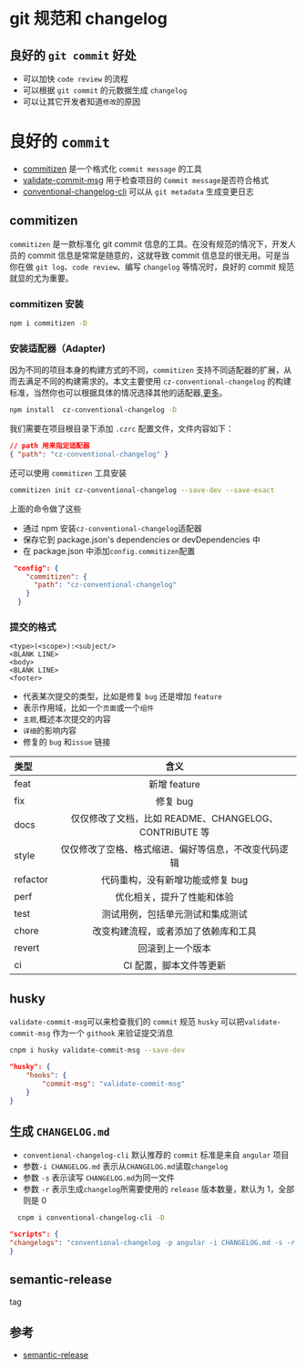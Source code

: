 # git 规范和 changelog

## 良好的 `git commit` 好处

- 可以加快 `code review` 的流程
- 可以根据 `git commit` 的元数据生成 `changelog`
- 可以让其它开发者知道`修改`的原因

# 良好的 `commit`

- [commitizen](https://www.npmjs.com/package/commitizen) 是一个格式化 `commit message` 的工具
- [validate-commit-msg](https://www.npmjs.com/package/validate-commit-msg) 用于检查项目的 `Commit message`是否符合格式
- [conventional-changelog-cli](https://www.npmjs.com/package/conventional-changelog-cli) 可以从 `git metadata` 生成变更日志

## commitizen

`commitizen` 是一款标准化 git commit 信息的工具。在没有规范的情况下，开发人员的 commit 信息是常常是随意的，这就导致 commit 信息显的很无用。可是当你在做 `git log`、`code review`、编写 `changelog` 等情况时，良好的 commit 规范就显的尤为重要。

### commitizen 安装

```sh
npm i commitizen -D
```

### 安装适配器（Adapter)

因为不同的项目本身的构建方式的不同，`commitizen` 支持不同适配器的扩展，从而去满足不同的构建需求的。本文主要使用 `cz-conventional-changelog` 的构建标准，当然你也可以根据具体的情况选择其他的适配器,[更多](https://github.com/commitizen/cz-cli)。

```sh
npm install  cz-conventional-changelog -D
```

我们需要在项目根目录下添加 `.czrc` 配置文件，文件内容如下：

```json
// path 用来指定适配器
{ "path": "cz-conventional-changelog" }
```

还可以使用 `commitizen` 工具安装

```sh
commitizen init cz-conventional-changelog --save-dev --save-exact
```

上面的命令做了这些

- 通过 npm 安装`cz-conventional-changelog`适配器
- 保存它到 package.json's dependencies or devDependencies 中
- 在 package.json 中添加`config.commitizen`配置

```json
 "config": {
    "commitizen": {
      "path": "cz-conventional-changelog"
    }
  }
```

### 提交的格式

```
<type>(<scope>):<subject/>
<BLANK LINE>
<body>
<BLANK LINE>
<footer>
```

- 代表某次提交的类型，比如是修复 `bug` 还是增加 `feature`
- 表示作用域，比如一个`页面`或一个`组件`
- `主题`,概述本次提交的内容
- `详细`的影响内容
- 修复的 `bug` 和`issue` 链接

| 类型     |                         含义                          |
| :------- | :---------------------------------------------------: |
| feat     |                     新增 feature                      |
| fix      |                       修复 bug                        |
| docs     | 仅仅修改了文档，比如 README、CHANGELOG、CONTRIBUTE 等 |
| style    | 仅仅修改了空格、格式缩进、偏好等信息，不改变代码逻辑  |
| refactor |           代码重构，没有新增功能或修复 bug            |
| perf     |              优化相关，提升了性能和体验               |
| test     |           测试用例，包括单元测试和集成测试            |
| chore    |         改变构建流程，或者添加了依赖库和工具          |
| revert   |                   回滚到上一个版本                    |
| ci       |                CI 配置，脚本文件等更新                |

## husky

`validate-commit-msg`可以来检查我们的 `commit` 规范
`husky` 可以把`validate-commit-msg` 作为一个 `githook` 来验证提交消息

```sh
cnpm i husky validate-commit-msg --save-dev
```

```json
"husky": {
    "hooks": {
        "commit-msg": "validate-commit-msg"
    }
}
```

## 生成 `CHANGELOG.md`

- `conventional-changelog-cli` 默认推荐的 `commit` 标准是来自 `angular` 项目
- 参数`-i CHANGELOG.md` 表示从`CHANGELOG.md`读取`changelog`
- 参数 `-s` 表示读写 `CHANGELOG.md`为同一文件
- 参数 `-r` 表示生成`changelog`所需要使用的 `release` 版本数量，默认为 1，全部则是 0

```sh
  cnpm i conventional-changelog-cli -D
```

```json
"scripts": {
"changelogs": "conventional-changelog -p angular -i CHANGELOG.md -s -r 0"
}
```

## semantic-release

tag

## 参考

- [semantic-release](https://blog.dteam.top/posts/2020-05/semantic-release.html)
